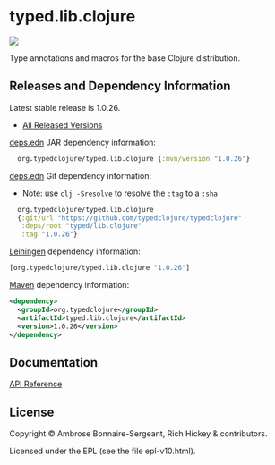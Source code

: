 <!-- DO NOT EDIT! Instead, edit `dev/resources/root-templates/typed/lib.clojure/README.md` and run `./script/regen-selmer.sh` -->
# typed.lib.clojure

<a href='https://typedclojure.org'><img src='images/part-of-typed-clojure-project.png'></a>

Type annotations and macros for the base Clojure distribution.

## Releases and Dependency Information

Latest stable release is 1.0.26.

* [All Released Versions](https://clojars.org/org.typedclojure/typed.lib.clojure)

[deps.edn](https://clojure.org/reference/deps_and_cli) JAR dependency information:

```clj
  org.typedclojure/typed.lib.clojure {:mvn/version "1.0.26"}
 ```

[deps.edn](https://clojure.org/reference/deps_and_cli) Git dependency information:

- Note: use `clj -Sresolve` to resolve the `:tag` to a `:sha`

```clj
  org.typedclojure/typed.lib.clojure
  {:git/url "https://github.com/typedclojure/typedclojure"
   :deps/root "typed/lib.clojure"
   :tag "1.0.26"}
```

[Leiningen](https://github.com/technomancy/leiningen) dependency information:

```clojure
[org.typedclojure/typed.lib.clojure "1.0.26"]
```

[Maven](https://maven.apache.org/) dependency information:

```XML
<dependency>
  <groupId>org.typedclojure</groupId>
  <artifactId>typed.lib.clojure</artifactId>
  <version>1.0.26</version>
</dependency>
```

## Documentation

[API Reference](https://api.typedclojure.org/latest/typed.lib.clojure/index.html)

## License

Copyright © Ambrose Bonnaire-Sergeant, Rich Hickey & contributors.

Licensed under the EPL (see the file epl-v10.html).
